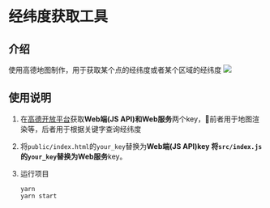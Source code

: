 # 经纬度获取工具
## 介绍
使用高德地图制作，用于获取某个点的经纬度或者某个区域的经纬度
![](http://wx-picture.oss-cn-hangzhou.aliyuncs.com/18-6-5/60888717.jpg)
## 使用说明
1. 在[高德开放平台](http://lbs.amap.com/)获取**Web端(JS API)**和**Web服务**两个key，前者用于地图渲染等，后者用于根据关键字查询经纬度

2. 将`public/index.html`的`your_key`替换为**Web端(JS API)**key
   将`src/index.js`的`your_key`替换为**Web服务**key。

3. 运行项目

   ```
   yarn
   yarn start
   ```

